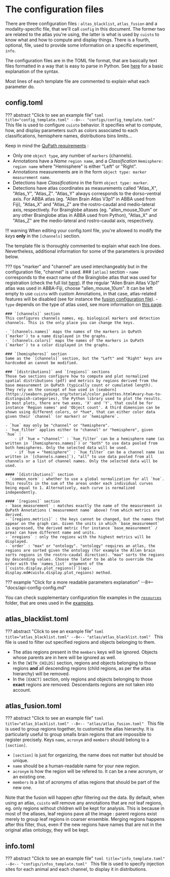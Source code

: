 # The configuration files

There are three configuration files : `altas_blacklist`, `atlas_fusion` and a modality-specific file, that we'll call `config` in this document. The former two are related to the atlas you're using, the latter is what is used by `cuisto` to know what and how to compute and display things. There is a fourth, optional, file, used to provide some information on a specific experiment, `info`.

The configuration files are in the TOML file format, that are basically text files formatted in a way that is easy to parse in Python. See [here](tips-formats.md#toml-toml-files) for a basic explanation of the syntax.

Most lines of each template file are commented to explain what each parameter do.

## config.toml
??? abstract "Click to see an example file"
    ```toml title="config_template.toml"
    --8<-- "configs/config_template.toml"
    ```
This file is used to configure `cuisto` behavior. It specifies what to compute, how, and display parameters such as colors associated to each classifications, hemisphere names, distributions bins limits...

Keep in mind the [QuPath requirements](guide-prepare-qupath.md#qupath-requirements) : 

- Only one `object type`, any number of `markers` (channels).
- Annotations have a *Name* `region name`, and a *Classification* `Hemisphere: region name` where "Hemisphere" is either "Left" or "Right".
- Annotations measurements are in the form `object type: marker measurement name`.
- Detections have *Classifications* in the form `object type: marker`.
- Detections have atlas coordinates as measurements called "Atlas_X", "Atlas_Y", "Atlas_Z". "Atlas_Y" always corresponds to the dorso-ventral axis. For ABBA atlas (eg. "Allen Brain Atlas V3p1" in ABBA used from Fiji), "Atlas_X" and "Atlas_Z" are the rostro-caudal and medio-lateral axis, respectively. For Brainglobe altases (eg. "allen_mouse_10um" or any other Brainglobe atlas in ABBA used from Python), "Atlas_X" and "Atlas_Z" are the medio-lateral and rostro-caudal axis, respectively.

!!! warning
    When editing your config.toml file, you're allowed to modify the *keys* **only** in the `[channels]` section.

The template file is thoroughly commented to explain what each line does. Nevertheless, additional information for some of the parameters is provided below.

??? tips
    "marker" and "channel" are used interchangeably but in the configuration file, "channel" is used.
    ### `[atlas]` section
    - `name` corresponds to the exact name of the Brainglobe atlas that was used for registration (check the full list [here](https://brainglobe.info/documentation/brainglobe-atlasapi/usage/atlas-details.html#available-atlases)). If the regular "Allen Brain Atlas V3p1" atlas was used in ABBA-Fiji, choose "allen_mouse_10um". It can be left empty to use `cuisto` with custom Annotations, in that case, atlas-related features will be disabled (see for instance the [fusion configuration file](#atlas_fusiontoml)).
    - `type` depends on the type of atlas used, see more information on [this page](tips-abba.md#cuisto-configuration).

    ### `[channels]` section
    This configures channels names, eg. biological markers and detection channels. This is the only place you can change the keys.

    - `[channels.names]` maps the names of the markers in QuPath (`marker`) to a name displayed in the graphs.
    - `[channels.colors]` maps the names of the markers in QuPath (`marker`) to a color displayed in the graphs.

    ### `[hemispheres]` section
    Same as the `[channels]` section, but the "Left" and "Right" keys are hardcoded an cannot be modified.

    ### `[distributions]` and `[regions]` sections
    Those two sections configure how to compute and plot normalized spatial distributions (pdf) and metrics by regions derived from the base measurement in QuPath (typically count or cumulated length).  
    They rely on the concept of hue used in [seaborn](https://seaborn.pydata.org/tutorial/color_palettes.html#vary-hue-to-distinguish-categories), the Python library used to plot the results. In most plots, there are two axes, 'X' and 'Y', that could be for instance 'Region names' and 'Object count'. A third dimension can be shown using different colors, or *hue*, that can either color data given their `channel` (or marker) or `hemisphere`.

    - `hue` may only be "channel" or "hemisphere".
    - `hue_filter` applies either to "channel" or "hemisphere", given `hue` :
        - if `hue = "channel"` : `hue_filter` can be a hemisphere name (as written in `[hemispheres.names]`) or "both" to use data pooled from both hemispheres. Only the selected data will be used.
        - if `hue = "hemisphere"` : `hue_filter` can be a channel name (as written in `[channels.names]`), "all" to use data pooled from all channels or a list of channel names. Only the selected data will be used.

    #### `[distributions]` section
    - `common_norm` : whether to use a global normalization for all `hue`. This results in the sum of the areas under each individual curves being equal to 1. Alternatively, each curve is normalized independently.

    #### `[regions]` section
    - `base_measurement` : matches exactly the name of the measurement in QuPath Annotations (`measurement name` above) from which metrics are derived.
    - `[regions.metrics]` : the keys cannot be changed, but the names that appear on the graph can. Given the units in which `base_measurement` is expressed, the derived metric (for instance `base_measurement` / area) can have different name and units.
    - `nregions` : only the regions with the highest metrics will be displayed.
    - `order` : "max" or "ontology". "ontology" requires an atlas, the regions are sorted given the ontology (for example the Allen brain sorts regions in the rostro-caudal direction). "max" sorts the regions by descending values. Choose the later to be able to override the order with the `names_list` argument of the [`cuisto.display.plot_regions()`](api-display.md#cuisto.display.plot_regions) method.
        

??? example "Click for a more readable parameters explanation"
    --8<-- "docs/api-config-config.md"

You can check supplementary configuration file examples in the [`resources`](https://github.com/TeamNCMC/cuisto/tree/main/resources) folder, that are ones used in the [examples](main-using-notebooks.md).

## atlas_blacklist.toml
??? abstract "Click to see an example file"
    ```toml title="atlas_blacklist.toml"
    --8<-- "atlas/atlas_blacklist.toml"
    ```
This file is used to filter out specified regions and objects belonging to them.

+ The atlas regions present in the `members` keys will be ignored. Objects whose parents are in here will be ignored as well.
+ In the `[WITH_CHILDS]` section, regions and objects belonging to those regions **and** all descending regions (child regions, as per the altas hierarchy) will be removed.
+ In the `[EXACT]` section, only regions and objects belonging to those **exact** regions are removed. Descendants regions are not taken into account.

## atlas_fusion.toml
??? abstract "Click to see an example file"
    ```toml title="atlas_blacklist.toml"
    --8<-- "atlas/atlas_fusion.toml"
    ```
This file is used to group regions together, to customize the atlas hierarchy. It is particularly useful to group smalls brain regions that are impossible to register precisely.
Keys `name`, `acronym` and `members` should belong to a `[section]`.

+ `[section]` is just for organizing, the name does not matter but should be unique.
+ `name` should be a human-readable name for your new region.
+ `acronym` is how the region will be refered to. It can be a new acronym, or an existing one.
+ `members` is a list of acronyms of atlas regions that should be part of the new one.

Note that the fusion will happen *after* filtering out the data. By default, when using an atlas, `cuisto` will remove any annotations that are *not* leaf regions, eg. only regions without children will be kept for analysis. This is because in most of the atlases, leaf regions pave all the image : parent regions exist merely to group leaf regions in coarser ensemble. Merging regions happens after this filter, thus, even if the new regions have names that are not in the original atlas ontology, they will be kept.

## info.toml
??? abstract "Click to see an example file"
    ```toml title="info_template.toml"
    --8<-- "configs/infos_template.toml"
    ```
This file is used to specify injection sites for each animal and each channel, to display it in distributions.